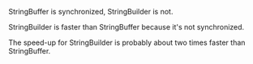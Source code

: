 StringBuffer is synchronized, StringBuilder is not.

StringBuilder is faster than StringBuffer because it's not synchronized.

The speed-up for StringBuilder is probably about two times faster than StringBuffer.
